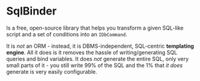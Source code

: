 # SqlBinder
Is a free, open-source library that helps you transform a given SQL-like script and a set of conditions into an `IDbCommand`.

It is *not* an ORM - instead, it is DBMS-independent, SQL-centric **templating engine**. All it does is it removes the hassle of writing/generating SQL queries and bind variables. It does *not* generate the entire SQL, only very small parts of it - you still write 99% of the SQL and the 1% that *it does* generate is very easily configurable.

